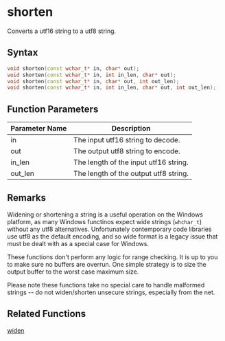 
# shorten

Converts a utf16 string to a utf8 string.

## Syntax

```cpp
void shorten(const wchar_t* in, char* out);
void shorten(const wchar_t* in, int in_len, char* out);
void shorten(const wchar_t* in, char* out, int out_len);
void shorten(const wchar_t* in, int in_len, char* out, int out_len);
```

## Function Parameters

Parameter Name | Description
--- | ---
in | The input utf16 string to decode.
out | The output utf8 string to encode.
in_len | The length of the input utf16 string.
out_len | The length of the output utf8 string.

## Remarks

Widening or shortening a string is a useful operation on the Windows platform, as many Windows functinos expect wide strings (`whchar_t`) without any utf8 alternatives. Unfortunately contemporary code libraries use utf8 as the default encoding, and so wide format is a legacy issue that must be dealt with as a special case for Windows.

These functions don't perform any logic for range checking. It is up to you to make sure no buffers are overrun. One simple strategy is to size the output buffer to the worst case maximum size.

Please note these functions take no special care to handle malformed strings -- do not widen/shorten unsecure strings, especially from the net.

## Related Functions

[widen](https://github.com/RandyGaul/cute_framework/blob/master/doc/string/utf8/widen.md)  
